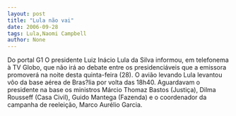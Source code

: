 ```yaml
---
layout: post
title: "Lula não vai"
date: 2006-09-28
tags: Lula,Naomi Campbell
author: None
---
```

Do portal G1
O presidente Luiz Inácio Lula da Silva informou, em telefonema à TV Globo,&nbsp;que não irá ao debate entre os presidenciáveis que a emissora promoverá na noite desta quinta-feira (28).
O avião levando Lula levantou vôo da base aérea de Bras?lia por volta das 18h40. Aguardavam o presidente na base os ministros Márcio Thomaz Bastos (Justiça), Dilma Rousseff (Casa Civil), Guido Mantega (Fazenda) e o coordenador da campanha de reeleição, Marco Aurélio Garcia. 